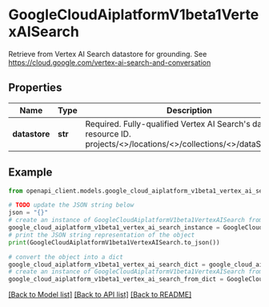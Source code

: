 # GoogleCloudAiplatformV1beta1VertexAISearch

Retrieve from Vertex AI Search datastore for grounding. See https://cloud.google.com/vertex-ai-search-and-conversation

## Properties

Name | Type | Description | Notes
------------ | ------------- | ------------- | -------------
**datastore** | **str** | Required. Fully-qualified Vertex AI Search&#39;s datastore resource ID. projects/&lt;&gt;/locations/&lt;&gt;/collections/&lt;&gt;/dataStores/&lt;&gt; | [optional] 

## Example

```python
from openapi_client.models.google_cloud_aiplatform_v1beta1_vertex_ai_search import GoogleCloudAiplatformV1beta1VertexAISearch

# TODO update the JSON string below
json = "{}"
# create an instance of GoogleCloudAiplatformV1beta1VertexAISearch from a JSON string
google_cloud_aiplatform_v1beta1_vertex_ai_search_instance = GoogleCloudAiplatformV1beta1VertexAISearch.from_json(json)
# print the JSON string representation of the object
print(GoogleCloudAiplatformV1beta1VertexAISearch.to_json())

# convert the object into a dict
google_cloud_aiplatform_v1beta1_vertex_ai_search_dict = google_cloud_aiplatform_v1beta1_vertex_ai_search_instance.to_dict()
# create an instance of GoogleCloudAiplatformV1beta1VertexAISearch from a dict
google_cloud_aiplatform_v1beta1_vertex_ai_search_from_dict = GoogleCloudAiplatformV1beta1VertexAISearch.from_dict(google_cloud_aiplatform_v1beta1_vertex_ai_search_dict)
```
[[Back to Model list]](../README.md#documentation-for-models) [[Back to API list]](../README.md#documentation-for-api-endpoints) [[Back to README]](../README.md)


